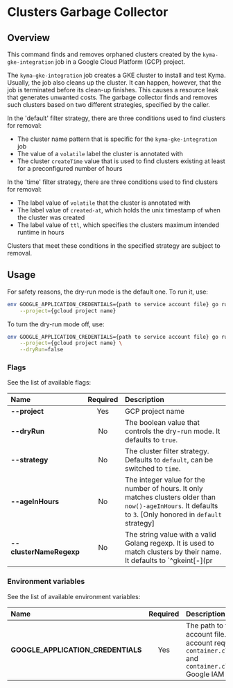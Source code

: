 # Clusters Garbage Collector

## Overview

This command finds and removes orphaned clusters created by the `kyma-gke-integration` job in a Google Cloud Platform (GCP) project.

The `kyma-gke-integration` job creates a GKE cluster to install and test Kyma.
Usually, the job also cleans up the cluster.
It can happen, however, that the job is terminated before its clean-up finishes.
This causes a resource leak that generates unwanted costs.
The garbage collector finds and removes such clusters based on two different strategies, specified by the caller.

In the 'default' filter strategy, there are three conditions used to find clusters for removal:
- The cluster name pattern that is specific for the `kyma-gke-integration` job
- The value of a `volatile` label the cluster is annotated with
- The cluster `createTime` value that is used to find clusters existing at least for a preconfigured number of hours

In the 'time' filter strategy, there are three conditions used to find clusters for removal:
- The label value of `volatile` that the cluster is annotated with
- The label value of `created-at`, which holds the unix timestamp of when the cluster was created
- The label value of `ttl`, which specifies the clusters maximum intended runtime in hours

Clusters that meet these conditions in the specified strategy are subject to removal.

## Usage

For safety reasons, the dry-run mode is the default one.
To run it, use:
```bash
env GOOGLE_APPLICATION_CREDENTIALS={path to service account file} go run main.go \
    --project={gcloud project name}
```

To turn the dry-run mode off, use:
```bash
env GOOGLE_APPLICATION_CREDENTIALS={path to service account file} go run main.go \
    --project={gcloud project name} \
    --dryRun=false
```

### Flags

See the list of available flags:

| Name                      | Required | Description                                                                                          |
| :------------------------ | :------: | :--------------------------------------------------------------------------------------------------- |
| **--project**             |   Yes    | GCP project name
| **--dryRun**              |    No    | The boolean value that controls the dry-run mode. It defaults to `true`.
| **--strategy**            |    No    | The cluster filter strategy. Defaults to `default`, can be switched to `time`.
| **--ageInHours**          |    No    | The integer value for the number of hours. It only matches clusters older than `now()-ageInHours`. It defaults to `3`. [Only honored in `default` strategy]
| **--clusterNameRegexp**   |    No    | The string value with a valid Golang regexp. It is used to match clusters by their name. It defaults to `^gkeint[-](pr|commit)[-].*`. [Only honored in `default` strategy]

### Environment variables

See the list of available environment variables:

| Name                                  | Required | Description                                                                                          |
| :------------------------------------ | :------: | :--------------------------------------------------------------------------------------------------- |
| **GOOGLE_APPLICATION_CREDENTIALS**    |    Yes   | The path to the service account file. The service account requires at least `container.clusters.list` and `container.clusters.delete` Google IAM permissions. |


